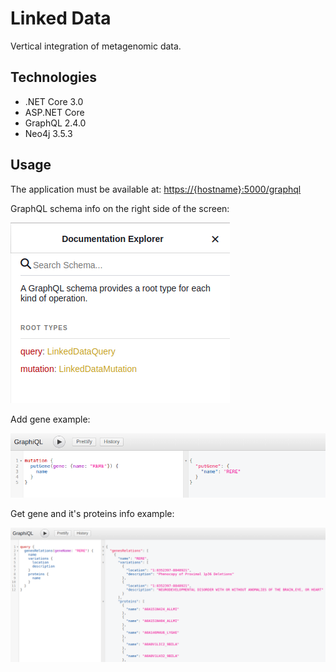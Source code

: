 # Linked Data
Vertical integration of metagenomic data.

## Technologies
- .NET Core 3.0
- ASP.NET Core
- GraphQL 2.4.0
- Neo4j 3.5.3

## Usage
The application must be available at:
[https://{hostname}:5000/graphql](https://{hostname}:5000/graphql)

GraphQL schema info on the right side of the screen:

![Mutation example](Resources/schema_info.png)

Add gene example:

![Mutation example](Resources/mutation_example.png)

Get gene and it's proteins info example:

![Mutation example](Resources/query_example.png)


